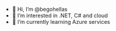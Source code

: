 - 👋 Hi, I’m @begohellas
- 👀 I’m interested in .NET, C# and cloud
- 🌱 I’m currently learning Azure services

<!---
begohellas/begohellas is a ✨ special ✨ repository because its `README.md` (this file) appears on your GitHub profile.
You can click the Preview link to take a look at your changes.
--->
